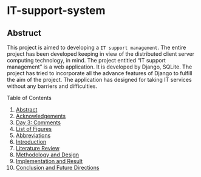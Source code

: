 # IT-support-system

## Abstruct

This project is aimed to developing a ```IT support management```.  The entire project has been developed keeping in view of the distributed client server computing technology, in mind. The project entitled “IT support management” is a web application. It is developed by Django, SQLite. The project has tried to incorporate all the advance features of Django to fulfill the aim of the project. The application has designed for taking IT services without any barriers and difficulties. 

<summary>Table of Contents</summary>
  <ol>
    <li>
      <a href="# Abstract">Abstract</a>
    </li>
    <li>
      <a href="#Acknowledgements">Acknowledgements</a>
    </li>
    <li><a href="https://github.com/mazhar11-cou/10-days-of-Solidity-and-web3/blob/master/Day3/Day3.md">Day 3: Comments</a></li>
    <li><a href="#roadmap">List of Figures
</a></li>
    <li><a href="#contributing">Abbreviations
</a></li>
    <li><a href="#license">Introduction
</a></li>
    <li><a href="#contact">Literature Review 
</a></li>
    <li><a href="#acknowledgments">Methodology and Design
</a></li>
</a></li>
    <li><a href="#acknowledgments">Implementation and Result
</a></li>
</a></li>
    <li><a href="#acknowledgments">Conclusion and Future Directions
</a></li>

  </ol>